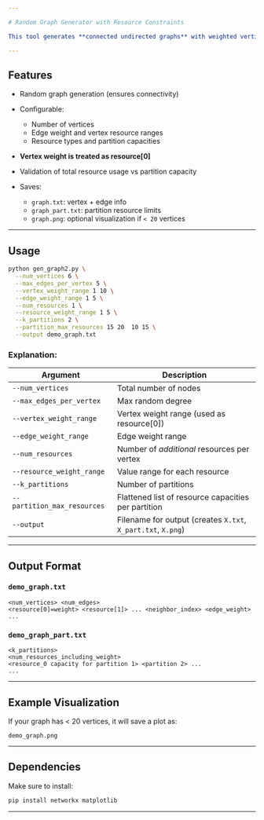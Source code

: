```yaml
---

# Random Graph Generator with Resource Constraints

This tool generates **connected undirected graphs** with weighted vertices and edges, and supports **multiple resource constraints per partition**. It outputs two text files: one describing the graph and another describing partition limits. Optionally, it will also **visualize the graph** (if it's small enough).

---
```


## Features

* Random graph generation (ensures connectivity)
* Configurable:

  * Number of vertices
  * Edge weight and vertex resource ranges
  * Resource types and partition capacities
* **Vertex weight is treated as resource\[0]**
* Validation of total resource usage vs partition capacity
* Saves:

  * `graph.txt`: vertex + edge info
  * `graph_part.txt`: partition resource limits
  * `graph.png`: optional visualization if `< 20` vertices

---

## Usage

```bash
python gen_graph2.py \
  --num_vertices 6 \
  --max_edges_per_vertex 5 \
  --vertex_weight_range 1 10 \
  --edge_weight_range 1 5 \
  --num_resources 1 \
  --resource_weight_range 1 5 \
  --k_partitions 2 \
  --partition_max_resources 15 20  10 15 \
  --output demo_graph.txt
```

### Explanation:

| Argument                    | Description                                                  |
| --------------------------- | ------------------------------------------------------------ |
| `--num_vertices`            | Total number of nodes                                        |
| `--max_edges_per_vertex`    | Max random degree                                            |
| `--vertex_weight_range`     | Vertex weight range (used as resource\[0])                   |
| `--edge_weight_range`       | Edge weight range                                            |
| `--num_resources`           | Number of *additional* resources per vertex                  |
| `--resource_weight_range`   | Value range for each resource                                |
| `--k_partitions`            | Number of partitions                                         |
| `--partition_max_resources` | Flattened list of resource capacities per partition          |
| `--output`                  | Filename for output (creates `X.txt`, `X_part.txt`, `X.png`) |

---

## Output Format

### `demo_graph.txt`

```
<num_vertices> <num_edges>
<resource[0]=weight> <resource[1]> ... <neighbor_index> <edge_weight> ...
```

### `demo_graph_part.txt`

```
<k_partitions>
<num_resources_including_weight>
<resource_0 capacity for partition 1> <partition 2> ...
...
```

---

## Example Visualization

If your graph has < 20 vertices, it will save a plot as:

```
demo_graph.png
```

---

## Dependencies

Make sure to install:

```bash
pip install networkx matplotlib
```

---
